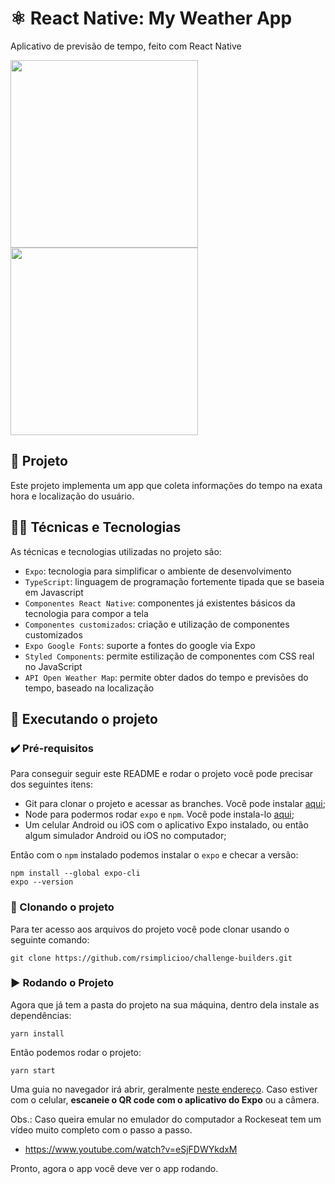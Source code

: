 # ⚛️ React Native:  My Weather App 
Aplicativo de previsão de tempo, feito com React Native

<p>
  <img src="https://user-images.githubusercontent.com/13917856/162485523-e2527447-5d98-4e5d-9e7f-93f6a843414c.jpeg" width="300" />
  <img src="https://user-images.githubusercontent.com/13917856/162485503-5f37be6e-14ac-4742-ad94-4a46528596eb.jpeg" width="300" />
</p>

## 📱 Projeto
Este projeto implementa um app que coleta informações do tempo na exata hora e localização do usuário. 

## 🧑‍💻 Técnicas e Tecnologias

As técnicas e tecnologias utilizadas no projeto são:

- `Expo`: tecnologia para simplificar o ambiente de desenvolvimento
- `TypeScript`: linguagem de programação fortemente tipada que se baseia em Javascript
- `Componentes React Native`: componentes já existentes básicos da tecnologia para compor a tela
- `Componentes customizados`: criação e utilização de componentes customizados
- `Expo Google Fonts`: suporte a fontes do google via Expo
- `Styled Components`: permite estilização de componentes com CSS real no JavaScript
- `API Open Weather Map`: permite obter dados do tempo e previsões do tempo, baseado na localização

## 📲 Executando o projeto

### ✔️ Pré-requisitos

Para conseguir seguir este README e rodar o projeto você pode precisar dos seguintes itens:
- Git para clonar o projeto e acessar as branches. Você pode instalar [aqui](https://git-scm.com/downloads);
- Node para podermos rodar `expo` e `npm`. Você pode instala-lo [aqui](https://nodejs.org/en/);
- Um celular Android ou iOS com o aplicativo Expo instalado, ou então algum simulador Android ou iOS no computador;

Então com o `npm` instalado podemos instalar o `expo` e checar a versão:
```
npm install --global expo-cli
expo --version
```

### 🐙 Clonando o projeto

Para ter acesso aos arquivos do projeto você pode clonar usando o seguinte comando:

```
git clone https://github.com/rsimplicioo/challenge-builders.git
```

### ▶️ Rodando o Projeto

Agora que já tem a pasta do projeto na sua máquina, dentro dela instale as dependências:
```
yarn install
```

Então podemos rodar o projeto:
```
yarn start
```

Uma guia no navegador irá abrir, geralmente [neste endereço](http://localhost:19002/).
Caso estiver com o celular, **escaneie o QR code com o aplicativo do Expo** ou a câmera.

Obs.: Caso queira emular no emulador do computador a Rockeseat tem um vídeo muito completo com o passo a passo.
- https://www.youtube.com/watch?v=eSjFDWYkdxM

Pronto, agora o app você deve ver o app rodando.
